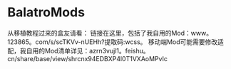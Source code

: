 # BalatroMods

从移植教程过来的盒友请看：
链接在这里，包括了我自用的Mod：www。123865。com/s/scTKVv-nUEHh?提取码:wcss。
移动端Mod可能需要修改适配，我自用的Mod清单详见：azrn3vujl1。feishu。cn/share/base/view/shrcnx94EDBXP4l0T1VXAoMPvIc
